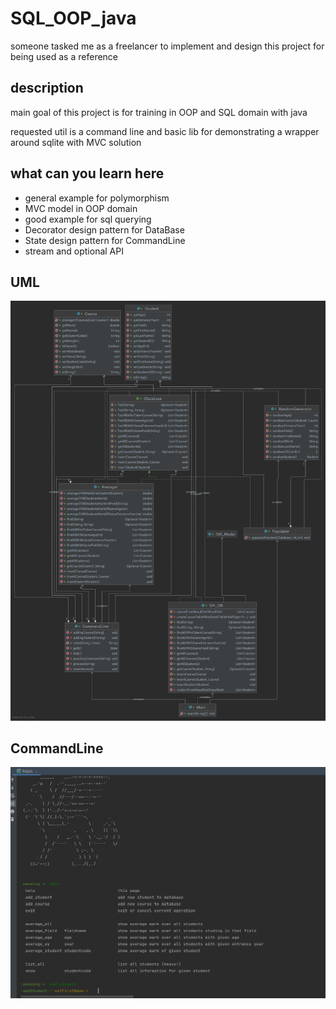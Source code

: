 # SQL_OOP_java

someone tasked me as a freelancer to implement and design this project for being used as a reference

## description
main goal of this project is for training in OOP and SQL domain with java


requested util is a command line and basic lib for demonstrating a wrapper around sqlite with MVC solution


## what can you learn here

+ general example for polymorphism
+ MVC model in OOP domain
+ good example for sql querying
+ Decorator design pattern for DataBase 
+ State design pattern for CommandLine
+ stream and optional API


## UML
![alt text](https://github.com/nort3x/Generic/blob/main/generic_OOP_CRUD_DesignPattern_java/uml.png)


## CommandLine
![alt text](https://github.com/nort3x/Generic/blob/main/generic_OOP_CRUD_DesignPattern_java/screen.png)
 